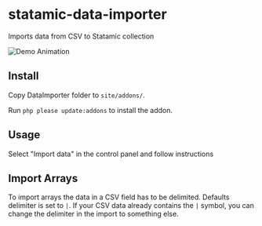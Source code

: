 # statamic-data-importer
Imports data from CSV to Statamic collection

![Demo Animation](https://github.com/goellner/statamic-data-importer/raw/master/demo.gif?raw=true)

## Install

Copy DataImporter folder to `site/addons/`.

Run `php please update:addons` to install the addon.

## Usage

Select "Import data" in the control panel and follow instructions

## Import Arrays

To import arrays the data in a CSV field has to be delimited. Defaults delimiter is set to `|`. If your CSV data already contains the `|` symbol, you can change the delimiter in the import to something else.
